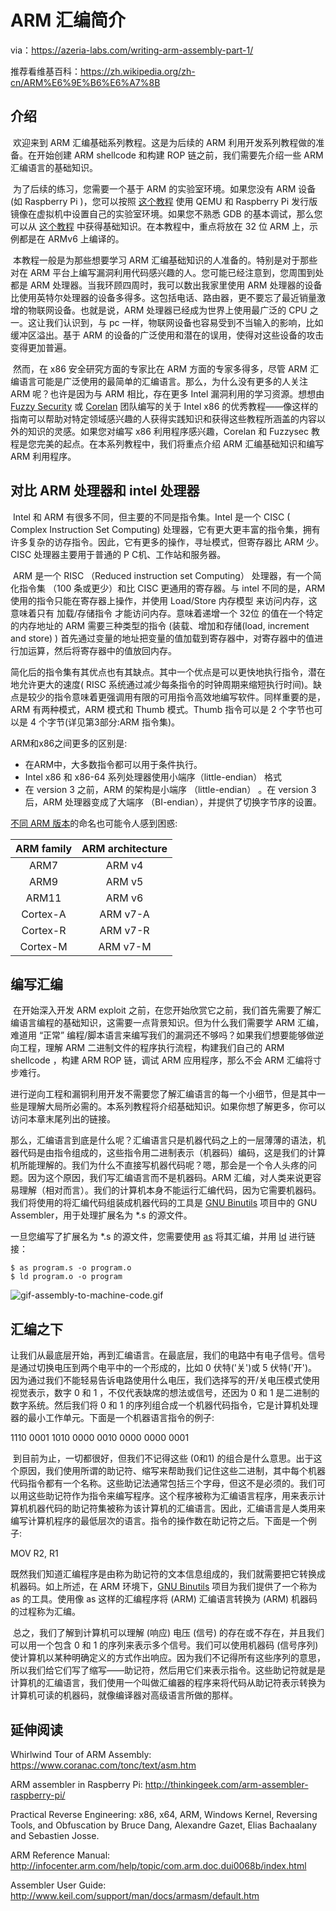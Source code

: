 # ARM 汇编简介

via：https://azeria-labs.com/writing-arm-assembly-part-1/

推荐看维基百科：https://zh.wikipedia.org/zh-cn/ARM%E6%9E%B6%E6%A7%8B

## 介绍

​        欢迎来到 ARM 汇编基础系列教程。这是为后续的 ARM 利用开发系列教程做的准备。在开始创建 ARM shellcode 和构建 ROP 链之前，我们需要先介绍一些 ARM 汇编语言的基础知识。

​        为了后续的练习，您需要一个基于 ARM 的实验室环境。如果您没有 ARM 设备(如 Raspberry Pi )，您可以按照 [这个教程](https://azeria-labs.com/emulate-raspberry-pi-with-qemu/) 使用 QEMU 和 Raspberry Pi 发行版镜像在虚拟机中设置自己的实验室环境。如果您不熟悉 GDB 的基本调试，那么您可以从 [这个教程](https://azeria-labs.com/debugging-with-gdb-introduction/) 中获得基础知识。在本教程中，重点将放在 32 位 ARM 上，示例都是在 ARMv6 上编译的。

​        本教程一般是为那些想要学习 ARM 汇编基础知识的人准备的。特别是对于那些对在 ARM 平台上编写漏洞利用代码感兴趣的人。您可能已经注意到，您周围到处都是 ARM 处理器。当我环顾四周时，我可以数出我家里使用 ARM 处理器的设备比使用英特尔处理器的设备多得多。这包括电话、路由器，更不要忘了最近销量激增的物联网设备。也就是说，ARM 处理器已经成为世界上使用最广泛的 CPU 之一。这让我们认识到，与 pc 一样，物联网设备也容易受到不当输入的影响，比如缓冲区溢出。基于 ARM 的设备的广泛使用和潜在的误用，使得对这些设备的攻击变得更加普遍。

​        然而，在 x86 安全研究方面的专家比在 ARM 方面的专家多得多，尽管 ARM 汇编语言可能是广泛使用的最简单的汇编语言。那么，为什么没有更多的人关注 ARM 呢？也许是因为与 ARM 相比，存在更多 Intel 漏洞利用的学习资源。想想由 [Fuzzy Security](https://www.fuzzysecurity.com/tutorials/expDev/1.html) 或 [Corelan](https://www.corelan.be/index.php/2009/07/19/exploit-writing-tutorial-part-1-stack-based-overflows/) 团队编写的关于 Intel x86 的优秀教程——像这样的指南可以帮助对特定领域感兴趣的人获得实践知识和获得这些教程所涵盖的内容以外的知识的灵感。如果您对编写 x86 利用程序感兴趣，Corelan 和 Fuzzysec 教程是您完美的起点。在本系列教程中，我们将重点介绍 ARM 汇编基础知识和编写 ARM 利用程序。



## 对比 ARM 处理器和 intel 处理器

​        Intel 和 ARM 有很多不同，但主要的不同是指令集。Intel 是一个 CISC ( Complex Instruction Set Computing) 处理器，它有更大更丰富的指令集，拥有许多复杂的访存指令。因此，它有更多的操作，寻址模式，但寄存器比 ARM 少。CISC 处理器主要用于普通的 P C机、工作站和服务器。

​        ARM 是一个 RISC （Reduced instruction set Computing） 处理器，有一个简化指令集 （100 条或更少）和比 CISC 更通用的寄存器。与 intel 不同的是，ARM 使用的指令只能在寄存器上操作，并使用  Load/Store 内存模型 来访问内存，这意味着只有 加载/存储指令 才能访问内存。意味着递增一个 32位 的值在一个特定的内存地址的 ARM 需要三种类型的指令 (装载、增加和存储(load, increment and store) ) 首先通过变量的地址把变量的值加载到寄存器中，对寄存器中的值进行加运算，然后将寄存器中的值放回内存。

​        简化后的指令集有其优点也有其缺点。其中一个优点是可以更快地执行指令，潜在地允许更大的速度( RISC 系统通过减少每条指令的时钟周期来缩短执行时间)。缺点是较少的指令意味着更强调用有限的可用指令高效地编写软件。同样重要的是，ARM 有两种模式，ARM 模式和 Thumb 模式。Thumb 指令可以是 2 个字节也可以是 4 个字节(详见第3部分:ARM 指令集)。

 ARM和x86之间更多的区别是:

- 在ARM中，大多数指令都可以用于条件执行。
- Intel x86 和 x86-64 系列处理器使用小端序（little-endian） 格式
- 在 version 3 之前，ARM 的架构是小端序 （little-endian） 。在 version 3 后，ARM 处理器变成了大端序 （BI-endian），并提供了切换字节序的设置。

[不同 ARM 版本](https://en.wikipedia.org/wiki/List_of_ARM_microarchitectures)的命名也可能令人感到困惑:

| ARM family | ARM architecture |
| :--------: | :--------------: |
|    ARM7    |      ARM v4      |
|    ARM9    |      ARM v5      |
|   ARM11    |      ARM v6      |
|  Cortex-A  |     ARM v7-A     |
|  Cortex-R  |     ARM v7-R     |
|  Cortex-M  |     ARM v7-M     |



## 编写汇编

​         在开始深入开发 ARM exploit 之前，在您开始欣赏它之前，我们首先需要了解汇编语言编程的基础知识，这需要一点背景知识。但为什么我们需要学 ARM 汇编，难道用 “正常” 编程/脚本语言来编写我们的漏洞还不够吗？如果我们想要能够做逆向工程，理解 ARM 二进制文件的程序执行流程，构建我们自己的 ARM shellcode ，构建 ARM ROP 链，调试 ARM 应用程序，那么不会 ARM 汇编将寸步难行。

​        进行逆向工程和漏铜利用开发不需要您了解汇编语言的每一个小细节，但是其中一些是理解大局所必需的。本系列教程将介绍基础知识。如果你想了解更多，你可以访问本章末尾列出的链接。

​		那么，汇编语言到底是什么呢？汇编语言只是机器代码之上的一层薄薄的语法，机器代码是由指令组成的，这些指令用二进制表示（机器码）编码，这是我们的计算机所能理解的。我们为什么不直接写机器代码呢？嗯，那会是一个令人头疼的问题。因为这个原因，我们写汇编语言而不是机器码。ARM 汇编，对人类来说更容易理解（相对而言）。我们的计算机本身不能运行汇编代码，因为它需要机器码。我们将使用的将汇编代码组装成机器代码的工具是 [GNU Binutils](https://www.gnu.org/software/binutils/) 项目中的 GNU Assembler，用于处理扩展名为 *.s 的源文件。

一旦您编写了扩展名为 *.s 的源文件，您需要使用 [as](https://sourceware.org/binutils/docs/as/index.html#Top) 将其汇编，并用 [ld](https://sourceware.org/binutils/docs/ld/) 进行链接：

```
$ as program.s -o program.o
$ ld program.o -o program
```

![gif-assembly-to-machine-code.gif](https://gitee.com/scriptkiddies/images/raw/master/gif-assembly-to-machine-code.gif.pagespeed.ce.9OfwSzjzT0.gif)

## 汇编之下

​        让我们从最底层开始，再到汇编语言。在最底层，我们的电路中有电子信号。信号是通过切换电压到两个电平中的一个形成的，比如 0 伏特('关')或 5 伏特('开')。因为通过我们不能轻易告诉电路使用什么电压，我们选择写的开/关电压模式使用视觉表示，数字 0 和 1 ，不仅代表缺席的想法或信号，还因为 0 和 1 是二进制的数字系统。然后我们将 0 和 1 的序列组合成一个机器代码指令，它是计算机处理器的最小工作单元。下面是一个机器语言指令的例子:

1110 0001 1010 0000 0010 0000 0000 0001

​        到目前为止，一切都很好，但我们不记得这些 (0和1) 的组合是什么意思。出于这个原因，我们使用所谓的助记符、缩写来帮助我们记住这些二进制，其中每个机器代码指令都有一个名称。这些助记法通常包括三个字母，但这不是必须的。我们可以用这些助记符作为指令来编写程序。这个程序被称为汇编语言程序，用来表示计算机机器代码的助记符集被称为该计算机的汇编语言。因此，汇编语言是人类用来编写计算机程序的最低层次的语言。指令的操作数在助记符之后。下面是一个例子:

MOV R2, R1

​        既然我们知道汇编程序是由称为助记符的文本信息组成的，我们就需要把它转换成机器码。如上所述，在 ARM 环境下，[GNU Binutils](https://www.gnu.org/software/binutils/) 项目为我们提供了一个称为 as 的工具。使用像 as 这样的汇编程序将 (ARM) 汇编语言转换为 (ARM) 机器码的过程称为汇编。

​        总之，我们了解到计算机可以理解 (响应) 电压 (信号) 的存在或不存在，并且我们可以用一个包含 0 和 1 的序列来表示多个信号。我们可以使用机器码 (信号序列) 使计算机以某种明确定义的方式作出响应。因为我们不记得所有这些序列的意思，所以我们给它们写了缩写——助记符，然后用它们来表示指令。这些助记符就是是计算机的汇编语言，我们使用一个叫做汇编器的程序来将代码从助记符表示转换为计算机可读的机器码，就像编译器对高级语言所做的那样。



## 延伸阅读

Whirlwind Tour of ARM Assembly: https://www.coranac.com/tonc/text/asm.htm

ARM assembler in Raspberry Pi: http://thinkingeek.com/arm-assembler-raspberry-pi/

Practical Reverse Engineering: x86, x64, ARM, Windows Kernel, Reversing Tools, and Obfuscation by Bruce Dang, Alexandre Gazet, Elias Bachaalany and Sebastien Josse.

ARM Reference Manual: http://infocenter.arm.com/help/topic/com.arm.doc.dui0068b/index.html

Assembler User Guide: http://www.keil.com/support/man/docs/armasm/default.htm